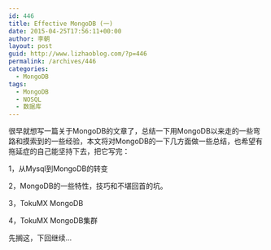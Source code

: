 ```yaml
---
id: 446
title: Effective MongoDB (一)
date: 2015-04-25T17:56:11+00:00
author: 李朝
layout: post
guid: http://www.lizhaoblog.com/?p=446
permalink: /archives/446
categories:
  - MongoDB
tags:
  - MongoDB
  - NOSQL
  - 数据库
---
```

很早就想写一篇关于MongoDB的文章了，总结一下用MongoDB以来走的一些弯路和摸索到的一些经验，本文将对MongoDB的一下几方面做一些总结，也希望有拖延症的自己能坚持下去，把它写完：

1，从Mysql到MongoDB的转变

2，MongoDB的一些特性，技巧和不堪回首的坑。

3，TokuMX MongoDB

4，TokuMX MongoDB集群

先搁这，下回继续&#8230;